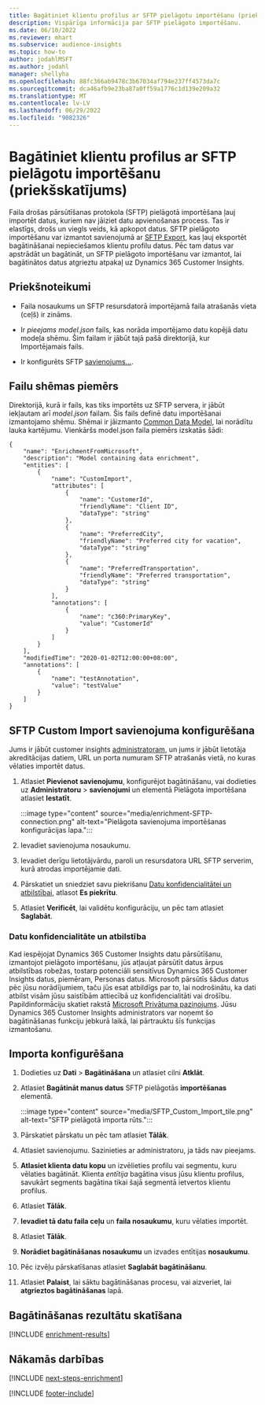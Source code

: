 ```yaml
---
title: Bagātiniet klientu profilus ar SFTP pielāgotu importēšanu (priekšskatījums)
description: Vispārīga informācija par SFTP pielāgoto importēšanu.
ms.date: 06/10/2022
ms.reviewer: mhart
ms.subservice: audience-insights
ms.topic: how-to
author: jodahlMSFT
ms.author: jodahl
manager: shellyha
ms.openlocfilehash: 88fc366ab9478c3b67034af794e237ff4573da7c
ms.sourcegitcommit: dca46afb9e23ba87a0ff59a1776c1d139e209a32
ms.translationtype: MT
ms.contentlocale: lv-LV
ms.lasthandoff: 06/29/2022
ms.locfileid: "9082326"
---
```

# <a name="enrich-customer-profiles-with-sftp-custom-import-preview"></a>Bagātiniet klientu profilus ar SFTP pielāgotu importēšanu (priekšskatījums)

Faila drošas pārsūtīšanas protokola (SFTP) pielāgotā importēšana ļauj importēt datus, kuriem nav jāiziet datu apvienošanas process. Tas ir elastīgs, drošs un viegls veids, kā apkopot datus. SFTP pielāgoto importēšanu var izmantot savienojumā ar [SFTP Export](export-sftp.md), kas ļauj eksportēt bagātināšanai nepieciešamos klientu profilu datus. Pēc tam datus var apstrādāt un bagātināt, un SFTP pielāgoto importēšanu var izmantot, lai bagātinātos datus atgrieztu atpakaļ uz Dynamics 365 Customer Insights.

## <a name="prerequisites"></a>Priekšnoteikumi

- Faila nosaukums un SFTP resursdatorā importējamā faila atrašanās vieta (ceļš) ir zināms.

- Ir *pieejams model.json* fails, kas norāda importējamo datu kopējā datu modeļa shēmu. Šim failam ir jābūt tajā pašā direktorijā, kur Importējamais fails.

- Ir konfigurēts SFTP [savienojums](connections.md)[...](#configure-the-connection-for-sftp-custom-import).

## <a name="file-schema-example"></a>Failu shēmas piemērs

Direktorijā, kurā ir fails, kas tiks importēts uz SFTP servera, ir jābūt iekļautam arī *model.json* failam. Šis fails definē datu importēšanai izmantojamo shēmu. Shēmai ir jāizmanto [Common Data Model](/common-data-model/), lai norādītu lauka kartējumu. Vienkāršs model.json faila piemērs izskatās šādi:

```
{
    "name": "EnrichmentFromMicrosoft",
    "description": "Model containing data enrichment",
    "entities": [
        {
            "name": "CustomImport",
            "attributes": [
                {
                    "name": "CustomerId",
                    "friendlyName": "Client ID",
                    "dataType": "string"
                },
                {
                    "name": "PreferredCity",
                    "friendlyName": "Preferred city for vacation",
                    "dataType": "string"
                },
                {
                    "name": "PreferredTransportation",
                    "friendlyName": "Preferred transportation",
                    "dataType": "string"
                }
            ],
            "annotations": [
                {
                    "name": "c360:PrimaryKey",
                    "value": "CustomerId"
                }
            ]
        }
    ],
    "modifiedTime": "2020-01-02T12:00:00+08:00",
    "annotations": [
        {
            "name": "testAnnotation",
            "value": "testValue"
        }
    ]
}
```

## <a name="configure-the-connection-for-sftp-custom-import"></a>SFTP Custom Import savienojuma konfigurēšana

Jums ir jābūt customer insights [administratoram](permissions.md#admin), un jums ir jābūt lietotāja akreditācijas datiem, URL un porta numuram SFTP atrašanās vietā, no kuras vēlaties importēt datus.

1. Atlasiet **Pievienot savienojumu**, konfigurējot bagātināšanu, vai dodieties uz **Administratoru** > **savienojumi** un elementā Pielāgota importēšana atlasiet **Iestatīt**.

   :::image type="content" source="media/enrichment-SFTP-connection.png" alt-text="Pielāgota savienojuma importēšanas konfigurācijas lapa.":::

1. Ievadiet savienojuma nosaukumu.

1. Ievadiet derīgu lietotājvārdu, paroli un resursdatora URL SFTP serverim, kurā atrodas importējamie dati.

1. Pārskatiet un sniedziet savu piekrišanu [Datu konfidencialitātei un atbilstībai](#data-privacy-and-compliance), atlasot **Es piekrītu**.

1. Atlasiet **Verificēt**, lai validētu konfigurāciju, un pēc tam atlasiet **Saglabāt**.

### <a name="data-privacy-and-compliance"></a>Datu konfidencialitāte un atbilstība

Kad iespējojat Dynamics 365 Customer Insights datu pārsūtīšanu, izmantojot pielāgoto importēšanu, jūs atļaujat pārsūtīt datus ārpus atbilstības robežas, tostarp potenciāli sensitīvus Dynamics 365 Customer Insights datus, piemēram, Personas datus. Microsoft pārsūtīs šādus datus pēc jūsu norādījumiem, taču jūs esat atbildīgs par to, lai nodrošinātu, ka dati atbilst visām jūsu saistībām attiecībā uz konfidencialitāti vai drošību. Papildinformāciju skatiet rakstā [Microsoft Privātuma paziņojums](https://go.microsoft.com/fwlink/?linkid=396732).
Jūsu Dynamics 365 Customer Insights administrators var noņemt šo bagātināšanas funkciju jebkurā laikā, lai pārtrauktu šīs funkcijas izmantošanu.

## <a name="configure-the-import"></a>Importa konfigurēšana

1. Dodieties uz **Dati** > **Bagātināšana** un atlasiet cilni **Atklāt**.

1. Atlasiet **Bagātināt manus datus** SFTP pielāgotās **importēšanas** elementā.

   :::image type="content" source="media/SFTP_Custom_Import_tile.png" alt-text="SFTP pielāgotā importa rūts.":::

1. Pārskatiet pārskatu un pēc tam atlasiet **Tālāk**.

1. Atlasiet savienojumu. Sazinieties ar administratoru, ja tāds nav pieejams.

1. **Atlasiet klienta datu kopu** un izvēlieties profilu vai segmentu, kuru vēlaties bagātināt. Klienta *entītija* bagātina visus jūsu klientu profilus, savukārt segments bagātina tikai šajā segmentā ietvertos klientu profilus.

1. Atlasiet **Tālāk**.

1. **Ievadiet tā datu faila ceļu** un **faila nosaukumu**, kuru vēlaties importēt.

1. Atlasiet **Tālāk**.

1. **Norādiet bagātināšanas nosaukumu** un izvades entītijas **nosaukumu**.

1. Pēc izvēļu pārskatīšanas atlasiet **Saglabāt bagātināšanu**.

1. Atlasiet **Palaist**, lai sāktu bagātināšanas procesu, vai aizveriet, lai **atgrieztos bagātināšanas** lapā.

## <a name="view-enrichment-results"></a>Bagātināšanas rezultātu skatīšana

[!INCLUDE [enrichment-results](includes/enrichment-results.md)]

## <a name="next-steps"></a>Nākamās darbības

[!INCLUDE [next-steps-enrichment](includes/next-steps-enrichment.md)]

[!INCLUDE [footer-include](includes/footer-banner.md)]
